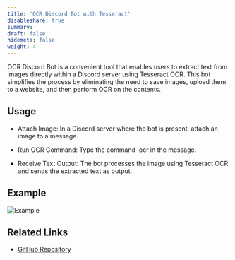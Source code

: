 ```yaml
---
title: 'OCR Discord Bot with Tesseract'
disableshare: true
summary: 
draft: false
hidemeta: false
weight: 4
---
```


OCR Discord Bot is a convenient tool that enables users to extract text from images directly within a Discord server using Tesseract OCR. This bot simplifies the process by eliminating the need to save images, upload them to a website, and then perform OCR on the contents.

## Usage

- Attach Image: In a Discord server where the bot is present, attach an image to a message.

- Run OCR Command: Type the command .ocr in the message.

- Receive Text Output: The bot processes the image using Tesseract OCR and sends the extracted text as output.

## Example

![Example](/images/projects/ocr-discord-bot/example.png)

## Related Links

- [GitHub Repository](https://github.com/vishruthdevan/ocr-discord-bot/)
